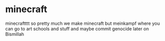 # minecraft
minecraftttt
so pretty much we make minecraft but meinkampf where you can go to art schools and stuff and maybe commit genocide later on
Bismillah
